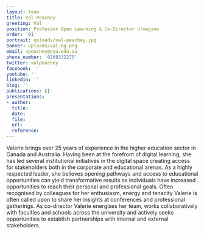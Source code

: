 ```yaml
---
layout: team
title: Val Peachey
greeting: Val
position: Professor Open Learning & Co-Director u!magine
order: '01'
portrait: uploads/val-peachey.jpg
banner: uploads/val-bg.png
email: vpeachey@csu.edu.au
phone_number: '0269332275'
twitter: valpeachey
facebook: ''
youtube: ''
linkedin: ''
blog: ''
publications: []
presentations:
- author:
  title:
  date:
  file:
  url:
  reference:
---
```


Valerie brings over 25 years of experience in the higher education sector in Canada and Australia. Having been at the forefront of digital learning, she has led several institutional initiatives in the digital space creating access for stakeholders both in the corporate and educational arenas. As a highly respected leader, she believes opening pathways and access to educational opportunities can yield transformative results as individuals have increased opportunities to reach their personal and professional goals. Often recognised by colleagues for her enthusiasm, energy and tenacity Valerie is often called upon to share her insights at conferences and professional gatherings. As co-director Valerie energises her team, works collaboratively with faculties and schools across the university and actively seeks opportunities to establish partnerships with internal and external stakeholders.
